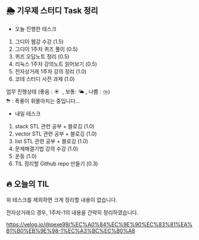 ## 🌦️ 기우제 스터디 Task 정리

- 오늘 진행한 태스크
1. 그디이 웹강 수강 (1.5)
2. 그디이 1주차 퀴즈 풀이 (0.5)
3. 퀴즈 오답노트 정리 (0.5)
4. 리눅스 1주차 강의노트 읽어보기 (0.5)
5. 전자상거래 1주차 강의 정리 (1.0)
6. 코테 스터디 사전 과제 (1.0)

업무 진행상태 (좋음 : ☀  , 보통: 🌤 , 나쁨 : ⛈)  
 ⛈ : 폭풍이 휘몰아치는 중입니다...
 
- 내일 테스크
1. stack STL 관련 공부 + 블로깅 (1.0)
2. vector STL 관련 공부 + 블로깅 (1.0)
3. list STL 관련 공부 + 블로깅 (1.0)
4. 문제해결기법 강의 수강 (1.0)
5. 운동 (1.0)
6. TIL 정리할 Github repo 만들기 (0.3)

## 🔥 오늘의 TIL

위 테스크를 제외하면 크게 정리할 내용이 없습니다.

전자상거래으 경우, 1주차-1의 내용을 간략히 정리하였습니다.

https://velog.io/@pexe99/%EC%A0%84%EC%9E%90%EC%83%81%EA%B1%B0%EB%9E%98-1%EC%A3%BC%EC%B0%A8
